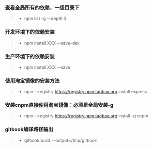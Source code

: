 ### 查看全局所有的依赖，一级目录下
> * npm list -g --depth 0

### 开发环境下的依赖安装
> * npm install XXX --save-dev

### 生产环境下的依赖安装
> * npm install XXX --save

### 使用淘宝镜像的安装方法
> * npm --registry https://registry.npm.taobao.org install express

### 安装cnpm直接使用淘宝镜像：必须是全局安装-g
> * npm --registry https://registry.npm.taobao.org install -g cnpm

### gitbook编译路径输出
> * gitbook build --output=/tmp/gitbook







